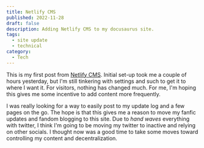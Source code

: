 ```yaml
---
title: Netlify CMS
published: 2022-11-28
draft: false
description: Adding Netlify CMS to my docusaurus site.
tags:
  - site update
  - technical
category:
  - Tech
---
```


This is my first post from [Netlify CMS](https://www.netlifycms.org). Initial
set-up took me a couple of hours yesterday, but I'm still tinkering with
settings and such to get it to where I want it. For visitors, nothing has
changed much. For me, I'm hoping this gives me some incentive to add content
more frequently.

I was really looking for a way to easily post to my update log and a few pages
on the go. The hope is that this gives me a reason to move my fanfic updates and
fandom blogging to this site. Due to _hand waves_ everything with twitter, I
think I'm going to be moving my twitter to inactive and relying on other
socials. I thought now was a good time to take some moves toward controlling my
content and decentralization.
